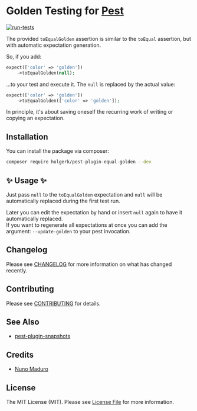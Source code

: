 # Golden Testing for [Pest](https://pestphp.com)

[![run-tests](https://github.com/holgerk/pest-plugin-equal-golden/actions/workflows/tests.yml/badge.svg)](https://github.com/holgerk/pest-plugin-equal-golden/actions/workflows/tests.yml)

The provided `toEqualGolden` assertion is similar to the `toEqual` assertion, but with automatic 
expectation generation.

So, if you add:

```php 
expect(['color' => 'golden'])
    ->toEqualGolden(null);
```
...to your test and execute it. The `null` is replaced by the actual value:

```php
expect(['color' => 'golden'])
    ->toEqualGolden(['color' => 'golden']);
```

In principle, it's about saving oneself the recurring work of writing or copying an expectation.


## Installation

You can install the package via composer:

```bash
composer require holgerk/pest-plugin-equal-golden --dev
```


## ✨ Usage ✨

Just pass `null` to the `toEqualGolden` expectation and `null` will be automatically replaced during the 
first test run.

Later you can edit the expectation by hand or insert `null` again to have it automatically replaced.  
If you want to regenerate all expectations at once you can add the argument: `--update-golden` to your pest
invocation.

## Changelog

Please see [CHANGELOG](CHANGELOG.md) for more information on what has changed recently.


## Contributing

Please see [CONTRIBUTING](CONTRIBUTING.md) for details.


## See Also

- [pest-plugin-snapshots](https://github.com/spatie/pest-plugin-snapshots)


## Credits

- [Nuno Maduro](https://github.com/nunomaduro)


## License

The MIT License (MIT). Please see [License File](LICENSE.md) for more information.
